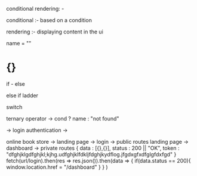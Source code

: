 conditional rendering: -

conditional :- based on a condition

rendering :- displaying content in the ui 

name = ""

<h1>{}</h1>

if - else

else if ladder

switch

ternary operator -> cond ? name : "not found"


-> login authentication -> 

online book store -> 
landing page -> login -> public routes
landing page -> dashboard -> private routes
{
    data : [{},{}],
    status : 200 || "OK",
    token : "dfghjklgdfghjkl;kjhg.udfghjklfdkljfdghjkydflog.jfgdxgfxdfglgfdxfgd"
}
fetch(url/login).then(res => res.json()).then(data => {
    if(data.status == 200){
        window.location.href = "/dashboard"
    }
} )
